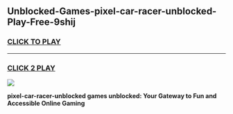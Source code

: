 
## Unblocked-Games-pixel-car-racer-unblocked-Play-Free-9shij
<h3>
<a href="https://premium76.site?title=pixel-car-racer-unblocked&ref=10A">CLICK TO PLAY</a></h3>
<hr>

<h3>
<a href="https://premium76.site?title=pixel-car-racer-unblocked&ref=10A">CLICK 2 PLAY</a>
  
</h3>

<a href="https://premium76.site?title=pixel-car-racer-unblocked&ref=10A"><img src="https://clearcache.store/games.png"></a>


**pixel-car-racer-unblocked games unblocked: Your Gateway to Fun and Accessible Online Gaming**
